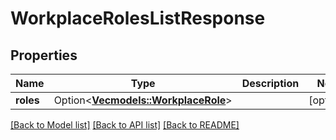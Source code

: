 # WorkplaceRolesListResponse

## Properties

Name | Type | Description | Notes
------------ | ------------- | ------------- | -------------
**roles** | Option<[**Vec<models::WorkplaceRole>**](WorkplaceRole.md)> |  | [optional]

[[Back to Model list]](../README.md#documentation-for-models) [[Back to API list]](../README.md#documentation-for-api-endpoints) [[Back to README]](../README.md)


